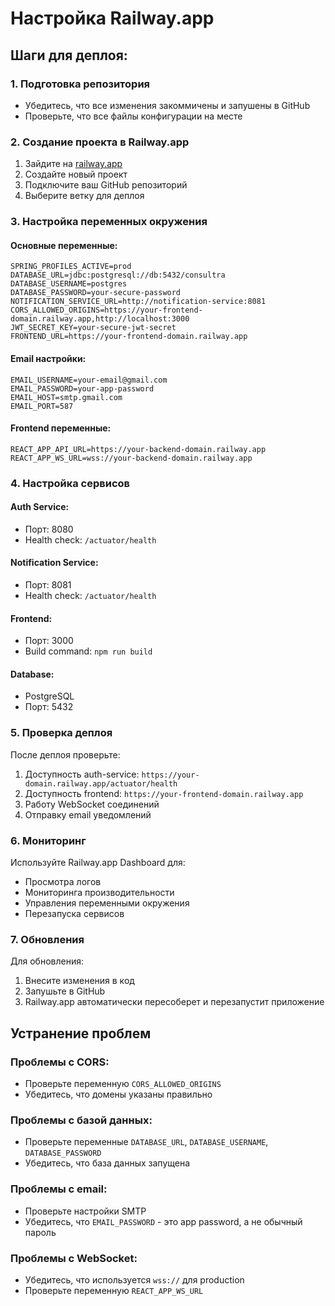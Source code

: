 # Настройка Railway.app

## Шаги для деплоя:

### 1. Подготовка репозитория
- Убедитесь, что все изменения закоммичены и запушены в GitHub
- Проверьте, что все файлы конфигурации на месте

### 2. Создание проекта в Railway.app
1. Зайдите на [railway.app](https://railway.app)
2. Создайте новый проект
3. Подключите ваш GitHub репозиторий
4. Выберите ветку для деплоя

### 3. Настройка переменных окружения

#### Основные переменные:
```
SPRING_PROFILES_ACTIVE=prod
DATABASE_URL=jdbc:postgresql://db:5432/consultra
DATABASE_USERNAME=postgres
DATABASE_PASSWORD=your-secure-password
NOTIFICATION_SERVICE_URL=http://notification-service:8081
CORS_ALLOWED_ORIGINS=https://your-frontend-domain.railway.app,http://localhost:3000
JWT_SECRET_KEY=your-secure-jwt-secret
FRONTEND_URL=https://your-frontend-domain.railway.app
```

#### Email настройки:
```
EMAIL_USERNAME=your-email@gmail.com
EMAIL_PASSWORD=your-app-password
EMAIL_HOST=smtp.gmail.com
EMAIL_PORT=587
```

#### Frontend переменные:
```
REACT_APP_API_URL=https://your-backend-domain.railway.app
REACT_APP_WS_URL=wss://your-backend-domain.railway.app
```

### 4. Настройка сервисов

#### Auth Service:
- Порт: 8080
- Health check: `/actuator/health`

#### Notification Service:
- Порт: 8081
- Health check: `/actuator/health`

#### Frontend:
- Порт: 3000
- Build command: `npm run build`

#### Database:
- PostgreSQL
- Порт: 5432

### 5. Проверка деплоя

После деплоя проверьте:
1. Доступность auth-service: `https://your-domain.railway.app/actuator/health`
2. Доступность frontend: `https://your-frontend-domain.railway.app`
3. Работу WebSocket соединений
4. Отправку email уведомлений

### 6. Мониторинг

Используйте Railway.app Dashboard для:
- Просмотра логов
- Мониторинга производительности
- Управления переменными окружения
- Перезапуска сервисов

### 7. Обновления

Для обновления:
1. Внесите изменения в код
2. Запушьте в GitHub
3. Railway.app автоматически пересоберет и перезапустит приложение

## Устранение проблем

### Проблемы с CORS:
- Проверьте переменную `CORS_ALLOWED_ORIGINS`
- Убедитесь, что домены указаны правильно

### Проблемы с базой данных:
- Проверьте переменные `DATABASE_URL`, `DATABASE_USERNAME`, `DATABASE_PASSWORD`
- Убедитесь, что база данных запущена

### Проблемы с email:
- Проверьте настройки SMTP
- Убедитесь, что `EMAIL_PASSWORD` - это app password, а не обычный пароль

### Проблемы с WebSocket:
- Убедитесь, что используется `wss://` для production
- Проверьте переменную `REACT_APP_WS_URL` 